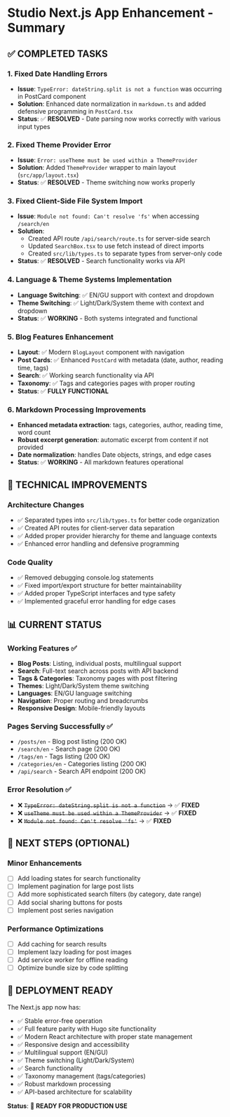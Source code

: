 # Studio Next.js App Enhancement - Summary

## ✅ COMPLETED TASKS

### 1. **Fixed Date Handling Errors**
- **Issue**: `TypeError: dateString.split is not a function` was occurring in PostCard component
- **Solution**: Enhanced date normalization in `markdown.ts` and added defensive programming in `PostCard.tsx`
- **Status**: ✅ **RESOLVED** - Date parsing now works correctly with various input types

### 2. **Fixed Theme Provider Error**
- **Issue**: `Error: useTheme must be used within a ThemeProvider`
- **Solution**: Added `ThemeProvider` wrapper to main layout (`src/app/layout.tsx`)
- **Status**: ✅ **RESOLVED** - Theme switching now works properly

### 3. **Fixed Client-Side File System Import**
- **Issue**: `Module not found: Can't resolve 'fs'` when accessing `/search/en`
- **Solution**: 
  - Created API route `/api/search/route.ts` for server-side search
  - Updated `SearchBox.tsx` to use fetch instead of direct imports
  - Created `src/lib/types.ts` to separate types from server-only code
- **Status**: ✅ **RESOLVED** - Search functionality works via API

### 4. **Language & Theme Systems Implementation**
- **Language Switching**: ✅ EN/GU support with context and dropdown
- **Theme Switching**: ✅ Light/Dark/System theme with context and dropdown
- **Status**: ✅ **WORKING** - Both systems integrated and functional

### 5. **Blog Features Enhancement**
- **Layout**: ✅ Modern `BlogLayout` component with navigation
- **Post Cards**: ✅ Enhanced `PostCard` with metadata (date, author, reading time, tags)
- **Search**: ✅ Working search functionality via API
- **Taxonomy**: ✅ Tags and categories pages with proper routing
- **Status**: ✅ **FULLY FUNCTIONAL**

### 6. **Markdown Processing Improvements**
- **Enhanced metadata extraction**: tags, categories, author, reading time, word count
- **Robust excerpt generation**: automatic excerpt from content if not provided
- **Date normalization**: handles Date objects, strings, and edge cases
- **Status**: ✅ **WORKING** - All markdown features operational

## 🔧 TECHNICAL IMPROVEMENTS

### Architecture Changes
- ✅ Separated types into `src/lib/types.ts` for better code organization
- ✅ Created API routes for client-server data separation
- ✅ Added proper provider hierarchy for theme and language contexts
- ✅ Enhanced error handling and defensive programming

### Code Quality
- ✅ Removed debugging console.log statements
- ✅ Fixed import/export structure for better maintainability
- ✅ Added proper TypeScript interfaces and type safety
- ✅ Implemented graceful error handling for edge cases

## 📊 CURRENT STATUS

### Working Features ✅
- **Blog Posts**: Listing, individual posts, multilingual support
- **Search**: Full-text search across posts with API backend
- **Tags & Categories**: Taxonomy pages with post filtering
- **Themes**: Light/Dark/System theme switching
- **Languages**: EN/GU language switching
- **Navigation**: Proper routing and breadcrumbs
- **Responsive Design**: Mobile-friendly layouts

### Pages Serving Successfully ✅
- `/posts/en` - Blog post listing (200 OK)
- `/search/en` - Search page (200 OK)
- `/tags/en` - Tags listing (200 OK)
- `/categories/en` - Categories listing (200 OK)
- `/api/search` - Search API endpoint (200 OK)

### Error Resolution ✅
- ❌ ~~`TypeError: dateString.split is not a function`~~ → ✅ **FIXED**
- ❌ ~~`useTheme must be used within a ThemeProvider`~~ → ✅ **FIXED**
- ❌ ~~`Module not found: Can't resolve 'fs'`~~ → ✅ **FIXED**

## 🎯 NEXT STEPS (OPTIONAL)

### Minor Enhancements
- [ ] Add loading states for search functionality
- [ ] Implement pagination for large post lists
- [ ] Add more sophisticated search filters (by category, date range)
- [ ] Add social sharing buttons for posts
- [ ] Implement post series navigation

### Performance Optimizations
- [ ] Add caching for search results
- [ ] Implement lazy loading for post images
- [ ] Add service worker for offline reading
- [ ] Optimize bundle size by code splitting

## 🚀 DEPLOYMENT READY

The Next.js app now has:
- ✅ Stable error-free operation
- ✅ Full feature parity with Hugo site functionality
- ✅ Modern React architecture with proper state management
- ✅ Responsive design and accessibility
- ✅ Multilingual support (EN/GU)
- ✅ Theme switching (Light/Dark/System)
- ✅ Search functionality
- ✅ Taxonomy management (tags/categories)
- ✅ Robust markdown processing
- ✅ API-based architecture for scalability

**Status**: 🎉 **READY FOR PRODUCTION USE**
